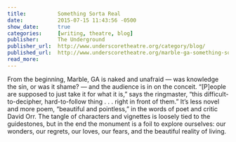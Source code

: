```yaml
---
title:			Something Sorta Real
date:			2015-07-15 11:43:56 -0500
show_date:		true
categories: 	[writing, theatre, blog]
publisher:		The Underground
publisher_url:	http://www.underscoretheatre.org/category/blog/
published_url:	http://www.underscoretheatre.org/marble-ga-something-sorta-real/
read_more:
---
```

From the beginning, Marble, GA is naked and unafraid — was knowledge the sin, or was it shame? — and the audience is in on the conceit. “[P]eople are supposed to just take it for what it is,” says the ringmaster, “this difficult-to-decipher, hard-to-follow thing . . . right in front of them.” It’s less novel and more poem, “beautiful and pointless,” in the words of poet and critic David Orr. The tangle of characters and vignettes is loosely tied to the guidestones, but in the end the monument is a foil to explore ourselves: our wonders, our regrets, our loves, our fears, and the beautiful reality of living.
